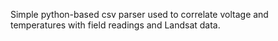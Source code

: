 Simple python-based csv parser used to correlate voltage and temperatures with field readings and Landsat data.